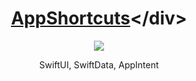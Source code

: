# <div align="center">[AppShortcuts]([https://github.com/munsangu/SWIFT_Prac/tree/main/MyEighthiOS/MyEighthiOS](https://github.com/munsangu/SwiftUI/tree/master/AppShortcuts))</div>
<p align="center"><img src="https://github.com/user-attachments/assets/0b19fd11-322b-4844-a3d0-f52f72af1fb0"></p>
<div align="center">
SwiftUI, SwiftData, AppIntent
</div>
